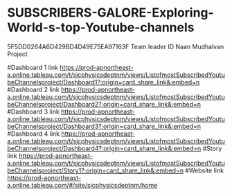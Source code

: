 # SUBSCRIBERS-GALORE-Exploring-World-s-top-Youtube-channels
5F5DD0264A6D429BD4D49E75EA97163F Team leader ID
Naan Mudhalvan Project


#Dashboard 1 link
https://prod-apnortheast-a.online.tableau.com/t/sjcphysicsdeptnm/views/ListofmostSubscribedYoutubeChannelsproject/Dashboard1?:origin=card_share_link&:embed=n
#Dashboard 2 link 
https://prod-apnortheast-a.online.tableau.com/t/sjcphysicsdeptnm/views/ListofmostSubscribedYoutubeChannelsproject/Dashboard2?:origin=card_share_link&:embed=n
#Dashboard 3 link
https://prod-apnortheast-a.online.tableau.com/t/sjcphysicsdeptnm/views/ListofmostSubscribedYoutubeChannelsproject/Dashboard3?:origin=card_share_link&:embed=n
#Dashboard 4 link
https://prod-apnortheast-a.online.tableau.com/t/sjcphysicsdeptnm/views/ListofmostSubscribedYoutubeChannelsproject/Dashboard4?:origin=card_share_link&:embed=n
#Story link
https://prod-apnortheast-a.online.tableau.com/t/sjcphysicsdeptnm/views/ListofmostSubscribedYoutubeChannelsproject/Story1?:origin=card_share_link&:embed=n
#Website link
https://prod-apnortheast-a.online.tableau.com/#/site/sjcphysicsdeptnm/home
